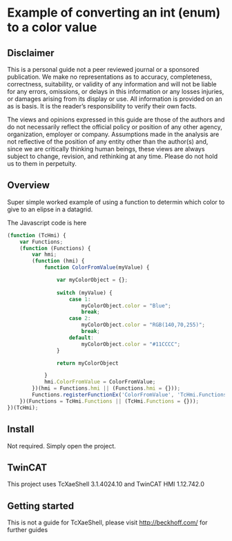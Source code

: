 # Example of converting an int (enum) to a color value

## Disclaimer
This is a personal guide not a peer reviewed journal or a sponsored publication. We make
no representations as to accuracy, completeness, correctness, suitability, or validity of any
information and will not be liable for any errors, omissions, or delays in this information or any
losses injuries, or damages arising from its display or use. All information is provided on an as
is basis. It is the reader’s responsibility to verify their own facts.

The views and opinions expressed in this guide are those of the authors and do not
necessarily reflect the official policy or position of any other agency, organization, employer or
company. Assumptions made in the analysis are not reflective of the position of any entity
other than the author(s) and, since we are critically thinking human beings, these views are
always subject to change, revision, and rethinking at any time. Please do not hold us to them
in perpetuity.

## Overview
Super simple worked example of using a function to determin which color to give to an elipse in a datagrid. 

The Javascript code is here
```javascript
(function (TcHmi) {
    var Functions;
    (function (Functions) {
        var hmi;
        (function (hmi) {
            function ColorFromValue(myValue) {

                var myColorObject = {};
        
                switch (myValue) {
                    case 1:
                        myColorObject.color = "Blue";
                        break;
                    case 2:
                        myColorObject.color = "RGB(140,70,255)";
                        break;
                    default:
                        myColorObject.color = "#11CCCC";
                }

                return myColorObject

            }
            hmi.ColorFromValue = ColorFromValue;
        })(hmi = Functions.hmi || (Functions.hmi = {}));
        Functions.registerFunctionEx('ColorFromValue', 'TcHmi.Functions.hmi', hmi.ColorFromValue);
    })(Functions = TcHmi.Functions || (TcHmi.Functions = {}));
})(TcHmi);
```

## Install 
Not required.  Simply open the project.

## TwinCAT
This project uses TcXaeShell 3.1.4024.10 and TwinCAT HMI 1.12.742.0

## Getting started
This is not a guide for TcXaeShell, please visit http://beckhoff.com/ for further guides